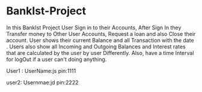 # BankIst-Project

In this BankIst Project User Sign in to their Accounts, After Sign In they Transfer money to Other User Accounts, Request a loan and also Close their account.
User shows their current Balance and all Transaction with the date . 
Users also show all Incoming and Outgoing  Balances and Interest rates that are calculated by the user by user  Differently.
Also, have a time Interval for logOut if a user can't doing anything.

User1 :
UserName:js
pin:1111

user2:
Usernmae:jd
pin:2222
